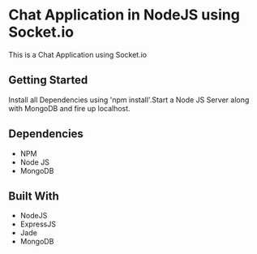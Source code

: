 # Chat Application in NodeJS using Socket.io
This is a Chat Application using Socket.io

## Getting Started

Install all Dependencies using 'npm install'.Start a Node JS Server along with MongoDB and fire up localhost.

## Dependencies
* NPM
* Node JS
* MongoDB

## Built With

* NodeJS
* ExpressJS
* Jade 
* MongoDB 
